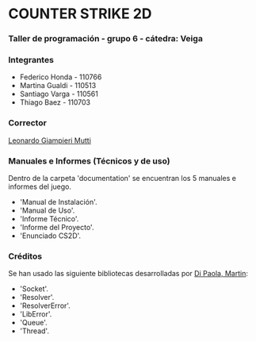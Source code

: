 # COUNTER STRIKE 2D 

### Taller de programación - grupo 6 - cátedra: Veiga

### Integrantes

- Federico Honda - 110766
- Martina Gualdi - 110513
- Santiago Varga - 110561
- Thiago Baez - 110703

### Corrector
[Leonardo Giampieri Mutti](https://github.com/leogm99)

### Manuales e Informes (Técnicos y de uso)
Dentro de la carpeta 'documentation' se encuentran los 5 manuales e informes del juego.

- 'Manual de Instalación'.
- 'Manual de Uso'.
- 'Informe Técnico'.
- 'Informe del Proyecto'.
- 'Enunciado CS2D'.

### Créditos
Se han usado las siguiente bibliotecas desarrolladas por [Di Paola, Martin](https://www.github.com/eldipa):

- 'Socket'.
- 'Resolver'.
- 'ResolverError'.
- 'LibError'.
- 'Queue'.
- 'Thread'.
